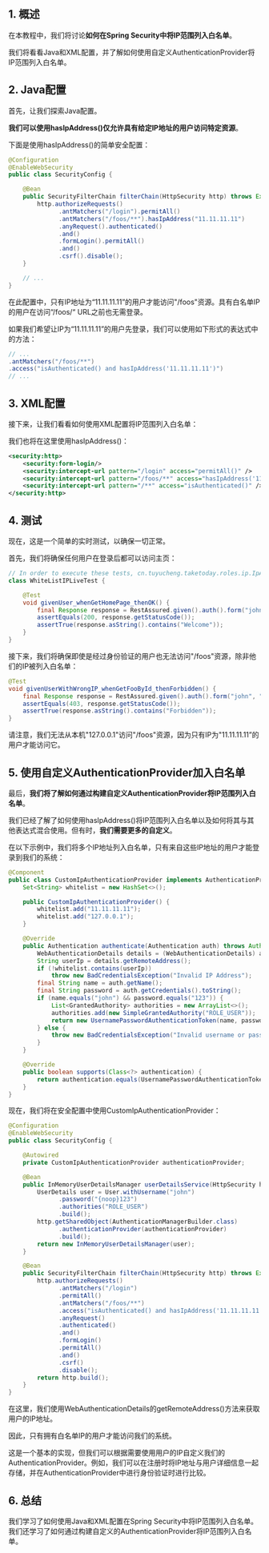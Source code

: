## 1. 概述

在本教程中，我们将讨论**如何在Spring Security中将IP范围列入白名单**。

我们将看看Java和XML配置，并了解如何使用自定义AuthenticationProvider将IP范围列入白名单。

## 2. Java配置

首先，让我们探索Java配置。

**我们可以使用hasIpAddress()仅允许具有给定IP地址的用户访问特定资源**。

下面是使用hasIpAddress()的简单安全配置：

```java
@Configuration
@EnableWebSecurity
public class SecurityConfig {

    @Bean
    public SecurityFilterChain filterChain(HttpSecurity http) throws Exception {
        http.authorizeRequests()
              .antMatchers("/login").permitAll()
              .antMatchers("/foos/**").hasIpAddress("11.11.11.11")
              .anyRequest().authenticated()
              .and()
              .formLogin().permitAll()
              .and()
              .csrf().disable();
    }

    // ...
}
```

在此配置中，只有IP地址为“11.11.11.11”的用户才能访问"/foos"资源。具有白名单IP的用户在访问“/foos/“ URL之前也无需登录。

如果我们希望让IP为“11.11.11.11”的用户先登录，我们可以使用如下形式的表达式中的方法：

```java
// ...
.antMatchers("/foos/**")
.access("isAuthenticated() and hasIpAddress('11.11.11.11')")
// ...
```

## 3. XML配置

接下来，让我们看看如何使用XML配置将IP范围列入白名单：

我们也将在这里使用hasIpAddress()：

```xml
<security:http>
    <security:form-login/>
    <security:intercept-url pattern="/login" access="permitAll()" />
    <security:intercept-url pattern="/foos/**" access="hasIpAddress('11.11.11.11')" />
    <security:intercept-url pattern="/**" access="isAuthenticated()" />
</security:http>
```

## 4. 测试

现在，这是一个简单的实时测试，以确保一切正常。

首先，我们将确保任何用户在登录后都可以访问主页：

```java
// In order to execute these tests, cn.tuyucheng.taketoday.roles.ip.IpApplication needs to be running.
class WhiteListIPLiveTest {

    @Test
    void givenUser_whenGetHomePage_thenOK() {
        final Response response = RestAssured.given().auth().form("john", "123").get("http://localhost:8080/");
        assertEquals(200, response.getStatusCode());
        assertTrue(response.asString().contains("Welcome"));
    }
}
```

接下来，我们将确保即使是经过身份验证的用户也无法访问"/foos"资源，除非他们的IP被列入白名单：

```java
@Test
void givenUserWithWrongIP_whenGetFooById_thenForbidden() {
    final Response response = RestAssured.given().auth().form("john", "123").get("http://localhost:8080/foos/1");
    assertEquals(403, response.getStatusCode());
    assertTrue(response.asString().contains("Forbidden"));
}
```

请注意，我们无法从本机"127.0.0.1"访问"/foos"资源，因为只有IP为"11.11.11.11”的用户才能访问它。

## 5. 使用自定义AuthenticationProvider加入白名单

最后，**我们将了解如何通过构建自定义AuthenticationProvider将IP范围列入白名单**。

我们已经了解了如何使用hasIpAddress()将IP范围列入白名单以及如何将其与其他表达式混合使用。但有时，**我们需要更多的自定义**。

在以下示例中，我们将多个IP地址列入白名单，只有来自这些IP地址的用户才能登录到我们的系统：

```java
@Component
public class CustomIpAuthenticationProvider implements AuthenticationProvider {
    Set<String> whitelist = new HashSet<>();

    public CustomIpAuthenticationProvider() {
        whitelist.add("11.11.11.11");
        whitelist.add("127.0.0.1");
    }

    @Override
    public Authentication authenticate(Authentication auth) throws AuthenticationException {
        WebAuthenticationDetails details = (WebAuthenticationDetails) auth.getDetails();
        String userIp = details.getRemoteAddress();
        if (!whitelist.contains(userIp))
            throw new BadCredentialsException("Invalid IP Address");
        final String name = auth.getName();
        final String password = auth.getCredentials().toString();
        if (name.equals("john") && password.equals("123")) {
            List<GrantedAuthority> authorities = new ArrayList<>();
            authorities.add(new SimpleGrantedAuthority("ROLE_USER"));
            return new UsernamePasswordAuthenticationToken(name, password, authorities);
        } else {
            throw new BadCredentialsException("Invalid username or password");
        }
    }

    @Override
    public boolean supports(Class<?> authentication) {
        return authentication.equals(UsernamePasswordAuthenticationToken.class);
    }
}
```

现在，我们将在安全配置中使用CustomIpAuthenticationProvider：

```java
@Configuration
@EnableWebSecurity
public class SecurityConfig {

    @Autowired
    private CustomIpAuthenticationProvider authenticationProvider;

    @Bean
    public InMemoryUserDetailsManager userDetailsService(HttpSecurity http) throws Exception {
        UserDetails user = User.withUsername("john")
              .password("{noop}123")
              .authorities("ROLE_USER")
              .build();
        http.getSharedObject(AuthenticationManagerBuilder.class)
              .authenticationProvider(authenticationProvider)
              .build();
        return new InMemoryUserDetailsManager(user);
    }

    @Bean
    public SecurityFilterChain filterChain(HttpSecurity http) throws Exception {
        http.authorizeRequests()
              .antMatchers("/login")
              .permitAll()
              .antMatchers("/foos/**")
              .access("isAuthenticated() and hasIpAddress('11.11.11.11')")
              .anyRequest()
              .authenticated()
              .and()
              .formLogin()
              .permitAll()
              .and()
              .csrf()
              .disable();
        return http.build();
    }
}
```

在这里，我们使用WebAuthenticationDetails的getRemoteAddress()方法来获取用户的IP地址。

因此，只有拥有白名单IP的用户才能访问我们的系统。

这是一个基本的实现，但我们可以根据需要使用用户的IP自定义我们的AuthenticationProvider。例如，我们可以在注册时将IP地址与用户详细信息一起存储，并在AuthenticationProvider中进行身份验证时进行比较。

## 6. 总结

我们学习了如何使用Java和XML配置在Spring Security中将IP范围列入白名单。我们还学习了如何通过构建自定义的AuthenticationProvider将IP范围列入白名单。
